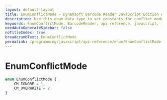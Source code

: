 ```yaml
---
layout: default-layout
title: EnumConflictMode - Dynamsoft Barcode Reader JavaScript Edition API
description: Use this enum data type to set constants for conflict mode of barcodes when using Dynamsoft Barcode Reader JavaScript Edition in your project..
keywords: EnumConflictMode, BarcodeReader, api reference, javascript, js
needAutoGenerateSidebar: false
noTitleIndex: true
breadcrumbText: EnumConflictMode
permalink: /programming/javascript/api-reference/enum/EnumConflictMode.html
---
```



# EnumConflictMode

```typescript
enum EnumConflictMode { 
    CM_IGNORE = 1, 
    CM_OVERWRITE = 2 
}
```
